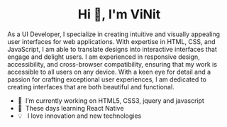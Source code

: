 <h1 align="center">Hi 👋, I'm ViNit</h1>

<p>As a UI Developer, I specialize in creating intuitive and visually appealing user interfaces for web applications. With expertise in HTML, CSS, and JavaScript, I am able to translate designs into interactive interfaces that engage and delight users. I am experienced in responsive design, accessibility, and cross-browser compatibility, ensuring that my work is accessible to all users on any device. With a keen eye for detail and a passion for crafting exceptional user experiences, I am dedicated to creating interfaces that are both beautiful and functional.</p>

- 🔭 &nbsp;I’m currently working on HTML5, CSS3, jquery and javascript
- 🌱 &nbsp;These days learning React Native
- 💡 &nbsp; I love innovation and new technologies
